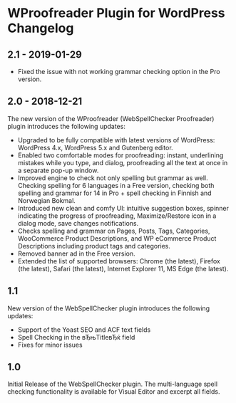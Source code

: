 # WProofreader Plugin for WordPress Changelog

## 2.1 - 2019-01-29

* Fixed the issue with not working grammar checking option in the Pro version.

## 2.0 - 2018-12-21

The new version of the WProofreader (WebSpellChecker Proofreader) plugin introduces the following updates:

* Upgraded to be fully compatible with latest versions of WordPress: WordPress 4.x, WordPress 5.x and  Gutenberg editor.
* Enabled two comfortable modes for proofreading: instant, underlining mistakes while you type, and dialog, proofreading all the text at once in a separate pop-up window.
* Improved engine to check not only spelling but grammar as well. Checking spelling for 6 languages in a Free version, checking both spelling and grammar for 14 in Pro + spell checking in Finnish and Norwegian Bokmal.
* Introduced new clean and comfy UI: intuitive suggestion boxes, spinner indicating the progress of proofreading, Maximize/Restore icon in a dialog mode, save changes notifications.
* Checks spelling and grammar on Pages, Posts, Tags, Categories, WooCommerce Product Descriptions, and WP eCommerce Product Descriptions including product tags and categories.
* Removed banner ad in the Free version.
* Extended the list of supported browsers: Chrome (the latest), Firefox (the latest), Safari (the latest), Internet Explorer 11, MS Edge (the latest).

## 1.1

New version of the WebSpellChecker plugin introduces the following updates:

* Support of the Yoast SEO and ACF text fields
* Spell Checking in the вЂњTitleвЂќ field
* Fixes for minor issues

## 1.0

Initial Release of the WebSpellChecker plugin. The multi-language spell checking functionality is available for Visual Editor and excerpt all fields.

